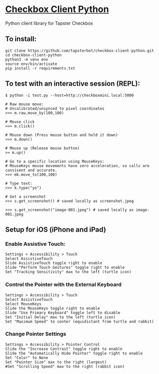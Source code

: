 # [Checkbox Client Python](https://github.com/tapsterbot/checkbox-client-python)

Python client library for Tapster Checkbox

## To install:
  ```
  git clone https://github.com/tapsterbot/checkbox-client-python.git
  cd checkbox-client-python
  python3 -m venv env
  source env/bin/activate
  pip install -r requirements.txt
  ```


## To test with an interactive session (REPL):
  ```
  $ python -i test.py --host=http://checkboxmini.local:5000

  # Raw mouse move:
  # Uncalibrated/unsynced to pixel coordinates
  >>> m.raw.move_by(100,100)

  # Mouse click
  >>> m.click()

  # Mouse down (Press mouse button and hold it down)
  >>> m.down()

  # Mouse up (Release mouse button)
  >> m.up()

  # Go to a specific location using MouseKeys:
  # MouseKeys mouse movements have zero acceleration, so calls are consisent and accurate.
  >>> mk.move_to(100,100)

  # Type text:
  >>> k.type("yo")

  # Get a screenshot
  >>> s.get_screenshot() # saved locally as screenshot.jpeg

  >>> s.get_screenshot("image-001.jpeg") # saved locally as image-001.jpeg
  ```


## Setup for iOS (iPhone and iPad)

### Enable Assistive Touch:
  ```
  Settings > Accessibility > Touch
  Select AssistiveTouch
  Slide AssistiveTouch toggle right to enable
  Slide "Perform Touch Gestures" toggle right to enable
  Set "Tracking Sensitivity" max to the left (turtle icon)
  ```


### Control the Pointer with the External Keyboard
  ```
  Settings > Accessibility > Touch
  Select AssistiveTouch
  Select MouseKeys
  Slide the MouseKeys toggle right to enable
  Slide "Use Primary Keyboard" toggle left to disable
  Set "Initial Delay" max to the left (turtle icon)
  Set "Maximum Speed" to center (equidistant from turtle and rabbit)
  ```

### Change Pointer Settings
  ```
  Settings > Accessibility > Pointer Control
  Slide the "Increase Contrast" toggle right to enable
  Slide the "Automatically Hide Pointer" toggle right to enable
  Set "Color" to None
  Set "Pointer Size" max to the right (largest)
  #Set "Scrolling Speed" max to the right (rabbit icon)
  ```
